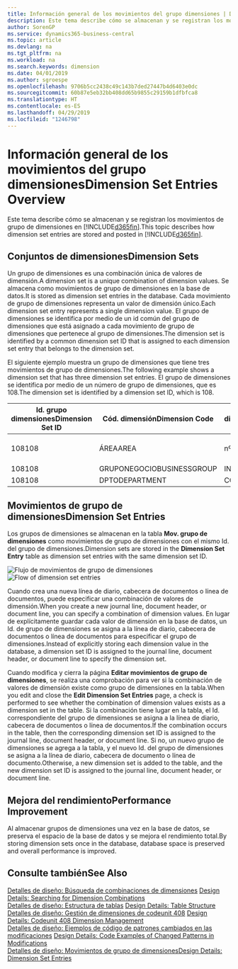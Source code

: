 ```yaml
---
title: Información general de los movimientos del grupo dimensiones | Documentos de Microsoft
description: Este tema describe cómo se almacenan y se registran los movimientos de grupo de dimensiones en Dynamics 365.
author: SorenGP
ms.service: dynamics365-business-central
ms.topic: article
ms.devlang: na
ms.tgt_pltfrm: na
ms.workload: na
ms.search.keywords: dimension
ms.date: 04/01/2019
ms.author: sgroespe
ms.openlocfilehash: 9706b5cc2438c49c143b7ded27447b4d6403e0dc
ms.sourcegitcommit: 60b87e5eb32bb408dd65b9855c29159b1dfbfca8
ms.translationtype: HT
ms.contentlocale: es-ES
ms.lasthandoff: 04/29/2019
ms.locfileid: "1246798"
---
```

# <a name="dimension-set-entries-overview"></a><span data-ttu-id="e8fc5-103">Información general de los movimientos del grupo dimensiones</span><span class="sxs-lookup"><span data-stu-id="e8fc5-103">Dimension Set Entries Overview</span></span>
<span data-ttu-id="e8fc5-104">Este tema describe cómo se almacenan y se registran los movimientos de grupo de dimensiones en [!INCLUDE[d365fin](includes/d365fin_md.md)].</span><span class="sxs-lookup"><span data-stu-id="e8fc5-104">This topic describes how dimension set entries are stored and posted in [!INCLUDE[d365fin](includes/d365fin_md.md)].</span></span>  

## <a name="dimension-sets"></a><span data-ttu-id="e8fc5-105">Conjuntos de dimensiones</span><span class="sxs-lookup"><span data-stu-id="e8fc5-105">Dimension Sets</span></span>  
<span data-ttu-id="e8fc5-106">Un grupo de dimensiones es una combinación única de valores de dimensión.</span><span class="sxs-lookup"><span data-stu-id="e8fc5-106">A dimension set is a unique combination of dimension values.</span></span> <span data-ttu-id="e8fc5-107">Se almacena como movimientos de grupo de dimensiones en la base de datos.</span><span class="sxs-lookup"><span data-stu-id="e8fc5-107">It is stored as dimension set entries in the database.</span></span> <span data-ttu-id="e8fc5-108">Cada movimiento de grupo de dimensiones representa un valor de dimensión único.</span><span class="sxs-lookup"><span data-stu-id="e8fc5-108">Each dimension set entry represents a single dimension value.</span></span> <span data-ttu-id="e8fc5-109">El grupo de dimensiones se identifica por medio de un id común del grupo de dimensiones que está asignado a cada movimiento de grupo de dimensiones que pertenece al grupo de dimensiones.</span><span class="sxs-lookup"><span data-stu-id="e8fc5-109">The dimension set is identified by a common dimension set ID that is assigned to each dimension set entry that belongs to the dimension set.</span></span>  

<span data-ttu-id="e8fc5-110">El siguiente ejemplo muestra un grupo de dimensiones que tiene tres movimientos de grupo de dimensiones.</span><span class="sxs-lookup"><span data-stu-id="e8fc5-110">The following example shows a dimension set that has three dimension set entries.</span></span> <span data-ttu-id="e8fc5-111">El grupo de dimensiones se identifica por medio de un número de grupo de dimensiones, que es 108.</span><span class="sxs-lookup"><span data-stu-id="e8fc5-111">The dimension set is identified by a dimension set ID, which is 108.</span></span>  

|<span data-ttu-id="e8fc5-112">Id. grupo dimensiones</span><span class="sxs-lookup"><span data-stu-id="e8fc5-112">Dimension Set ID</span></span>|<span data-ttu-id="e8fc5-113">Cód. dimensión</span><span class="sxs-lookup"><span data-stu-id="e8fc5-113">Dimension Code</span></span>|<span data-ttu-id="e8fc5-114">Cód. valor dimensión</span><span class="sxs-lookup"><span data-stu-id="e8fc5-114">Dimension Value Code</span></span>|<span data-ttu-id="e8fc5-115">Nombre valor dimensión</span><span class="sxs-lookup"><span data-stu-id="e8fc5-115">Dimension Value Name</span></span>|  
|----------------------|--------------------|--------------------------|--------------------------|  
|<span data-ttu-id="e8fc5-116">108</span><span class="sxs-lookup"><span data-stu-id="e8fc5-116">108</span></span>|<span data-ttu-id="e8fc5-117">ÁREA</span><span class="sxs-lookup"><span data-stu-id="e8fc5-117">AREA</span></span>|<span data-ttu-id="e8fc5-118">nº 70</span><span class="sxs-lookup"><span data-stu-id="e8fc5-118">70</span></span>|<span data-ttu-id="e8fc5-119">Norte América</span><span class="sxs-lookup"><span data-stu-id="e8fc5-119">America North</span></span>|  
|<span data-ttu-id="e8fc5-120">108</span><span class="sxs-lookup"><span data-stu-id="e8fc5-120">108</span></span>|<span data-ttu-id="e8fc5-121">GRUPONEGOCIO</span><span class="sxs-lookup"><span data-stu-id="e8fc5-121">BUSINESSGROUP</span></span>|<span data-ttu-id="e8fc5-122">INICIO</span><span class="sxs-lookup"><span data-stu-id="e8fc5-122">HOME</span></span>|<span data-ttu-id="e8fc5-123">Inicio</span><span class="sxs-lookup"><span data-stu-id="e8fc5-123">Home</span></span>|  
|<span data-ttu-id="e8fc5-124">108</span><span class="sxs-lookup"><span data-stu-id="e8fc5-124">108</span></span>|<span data-ttu-id="e8fc5-125">DPTO</span><span class="sxs-lookup"><span data-stu-id="e8fc5-125">DEPARTMENT</span></span>|<span data-ttu-id="e8fc5-126">CCIAL</span><span class="sxs-lookup"><span data-stu-id="e8fc5-126">SALES</span></span>|<span data-ttu-id="e8fc5-127">Ccial</span><span class="sxs-lookup"><span data-stu-id="e8fc5-127">Sales</span></span>|  

## <a name="dimension-set-entries"></a><span data-ttu-id="e8fc5-128">Movimientos de grupo de dimensiones</span><span class="sxs-lookup"><span data-stu-id="e8fc5-128">Dimension Set Entries</span></span>  
<span data-ttu-id="e8fc5-129">Los grupos de dimensiones se almacenan en la tabla **Mov. grupo de dimensiones** como movimientos de grupo de dimensiones con el mismo Id. del grupo de dimensiones.</span><span class="sxs-lookup"><span data-stu-id="e8fc5-129">Dimension sets are stored in the **Dimension Set Entry** table as dimension set entries with the same dimension set ID.</span></span>  

<span data-ttu-id="e8fc5-130">![Flujo de movimientos de grupo de dimensiones](media/dimensionentrynav7.png "Flujo de movimientos de grupo de dimensiones")</span><span class="sxs-lookup"><span data-stu-id="e8fc5-130">![Flow of dimension set entries](media/dimensionentrynav7.png "Flow of dimension set entries")</span></span>  

<span data-ttu-id="e8fc5-131">Cuando crea una nueva línea de diario, cabecera de documentos o línea de documentos, puede especificar una combinación de valores de dimensión.</span><span class="sxs-lookup"><span data-stu-id="e8fc5-131">When you create a new journal line, document header, or document line, you can specify a combination of dimension values.</span></span> <span data-ttu-id="e8fc5-132">En lugar de explícitamente guardar cada valor de dimensión en la base de datos, un Id. de grupo de dimensiones se asigna a la línea de diario, cabecera de documentos o línea de documentos para especificar el grupo de dimensiones.</span><span class="sxs-lookup"><span data-stu-id="e8fc5-132">Instead of explicitly storing each dimension value in the database, a dimension set ID is assigned to the journal line, document header, or document line to specify the dimension set.</span></span>  

<span data-ttu-id="e8fc5-133">Cuando modifica y cierra la página **Editar movimientos de grupo de dimensiones**, se realiza una comprobación para ver si la combinación de valores de dimensión existe como grupo de dimensiones en la tabla.</span><span class="sxs-lookup"><span data-stu-id="e8fc5-133">When you edit and close the **Edit Dimension Set Entries** page, a check is performed to see whether the combination of dimension values exists as a dimension set in the table.</span></span> <span data-ttu-id="e8fc5-134">Si la combinación tiene lugar en la tabla, el Id. correspondiente del grupo de dimensiones se asigna a la línea de diario, cabecera de documentos o línea de documentos.</span><span class="sxs-lookup"><span data-stu-id="e8fc5-134">If the combination occurs in the table, then the corresponding dimension set ID is assigned to the journal line, document header, or document line.</span></span> <span data-ttu-id="e8fc5-135">Si no, un nuevo grupo de dimensiones se agrega a la tabla, y el nuevo Id. del grupo de dimensiones se asigna a la línea de diario, cabecera de documento o línea de documento.</span><span class="sxs-lookup"><span data-stu-id="e8fc5-135">Otherwise, a new dimension set is added to the table, and the new dimension set ID is assigned to the journal line, document header, or document line.</span></span>  

## <a name="performance-improvement"></a><span data-ttu-id="e8fc5-136">Mejora del rendimiento</span><span class="sxs-lookup"><span data-stu-id="e8fc5-136">Performance Improvement</span></span>  
<span data-ttu-id="e8fc5-137">Al almacenar grupos de dimensiones una vez en la base de datos, se preserva el espacio de la base de datos y se mejora el rendimiento total.</span><span class="sxs-lookup"><span data-stu-id="e8fc5-137">By storing dimension sets once in the database, database space is preserved and overall performance is improved.</span></span>  

## <a name="see-also"></a><span data-ttu-id="e8fc5-138">Consulte también</span><span class="sxs-lookup"><span data-stu-id="e8fc5-138">See Also</span></span>  
<span data-ttu-id="e8fc5-139">[Detalles de diseño: Búsqueda de combinaciones de dimensiones](design-details-searching-for-dimension-combinations.md) </span><span class="sxs-lookup"><span data-stu-id="e8fc5-139">[Design Details: Searching for Dimension Combinations](design-details-searching-for-dimension-combinations.md) </span></span>  
<span data-ttu-id="e8fc5-140">[Detalles de diseño: Estructura de tablas](design-details-table-structure.md) </span><span class="sxs-lookup"><span data-stu-id="e8fc5-140">[Design Details: Table Structure](design-details-table-structure.md) </span></span>  
<span data-ttu-id="e8fc5-141">[Detalles de diseño: Gestión de dimensiones de codeunit 408](design-details-codeunit-408-dimension-management.md) </span><span class="sxs-lookup"><span data-stu-id="e8fc5-141">[Design Details: Codeunit 408 Dimension Management](design-details-codeunit-408-dimension-management.md) </span></span>  
<span data-ttu-id="e8fc5-142">[Detalles de diseño: Ejemplos de código de patrones cambiados en las modificaciones](design-details-code-examples-of-changed-patterns-in-modifications.md) </span><span class="sxs-lookup"><span data-stu-id="e8fc5-142">[Design Details: Code Examples of Changed Patterns in Modifications](design-details-code-examples-of-changed-patterns-in-modifications.md) </span></span>  
[<span data-ttu-id="e8fc5-143">Detalles de diseño: Movimientos de grupo de dimensiones</span><span class="sxs-lookup"><span data-stu-id="e8fc5-143">Design Details: Dimension Set Entries</span></span>](design-details-dimension-set-entries.md)   

